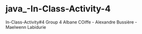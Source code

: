 # java_-In-Class-Activity-4


In-Class-Activity#4
Group 4
Albane COiffe - Alexandre Bussière - Maelwenn Labidurie
